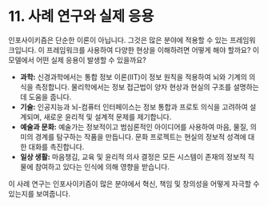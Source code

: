 # 11. 사례 연구와 실제 응용

인포사이키즘은 단순한 이론이 아닙니다. 그것은 많은 분야에 적용할 수 있는 프레임워크입니다. 이 프레임워크를 사용하여 다양한 현상을 이해하려면 어떻게 해야 할까요? 이 모델에서 어떤 실제 응용이 발생할 수 있을까요?

- **과학:** 신경과학에서는 통합 정보 이론(IIT)이 정보 원칙을 적용하여 뇌와 기계의 의식을 측정합니다. 물리학에서는 정보 접근법이 양자 현상과 현실의 구조를 설명하는 데 도움을 줍니다.
- **기술:** 인공지능과 뇌-컴퓨터 인터페이스는 정보 통합과 프로토 의식을 고려하여 설계되며, 새로운 윤리적 및 설계적 문제를 제기합니다.
- **예술과 문화:** 예술가는 정보적이고 범심론적인 아이디어를 사용하여 마음, 물질, 의미의 경계를 탐구하는 작품을 만듭니다. 문화 프로젝트는 현실의 정보적 성격에 대한 대화를 촉진합니다.
- **일상 생활:** 마음챙김, 교육 및 윤리적 의사 결정은 모든 시스템이 존재의 정보적 직물에 참여하고 있다는 인식에 의해 영향을 받습니다.

이 사례 연구는 인포사이키즘이 많은 분야에서 혁신, 책임 및 창의성을 어떻게 자극할 수 있는지를 보여줍니다.
